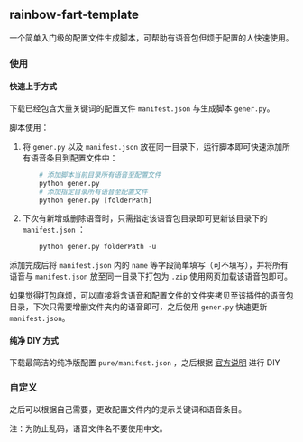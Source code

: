 ## rainbow-fart-template

一个简单入门级的配置文件生成脚本，可帮助有语音包但烦于配置的人快速使用。

### 使用

#### 快速上手方式
下载已经包含大量关键词的配置文件 `manifest.json` 与生成脚本 `gener.py`。

脚本使用：
1. 将 `gener.py` 以及 `manifest.json` 放在同一目录下，运行脚本即可快速添加所有语音条目到配置文件中：
    
    ```py
        # 添加脚本当前目录所有语音至配置文件
        python gener.py
        # 添加指定目录所有语音至配置文件
        python gener.py [folderPath]
    ```
2. 下次有新增或删除语音时，只需指定该语音包目录即可更新该目录下的 `manifest.json` ：
    
    ```py
        python gener.py folderPath -u 
    ```

添加完成后将 `manifest.json` 内的 `name` 等字段简单填写（可不填写），并将所有语音与 `manifest.json` 放至同一目录下打包为 `.zip` 使用网页加载该语音包即可。

如果觉得打包麻烦，可以直接将含语音和配置文件的文件夹拷贝至该插件的语音包目录，下次只需要增删文件夹内的语音即可，之后使用 `gener.py` 快速更新 `manifest.json`。

#### 纯净 DIY 方式
下载最简洁的纯净版配置 `pure/manifest.json` ，之后根据 [官方说明](https://saekiraku.github.io/vscode-rainbow-fart/#/zh/voice-packages.md) 进行 DIY 

### 自定义

之后可以根据自己需要，更改配置文件内的提示关键词和语音条目。

注：为防止乱码，语音文件名不要使用中文。